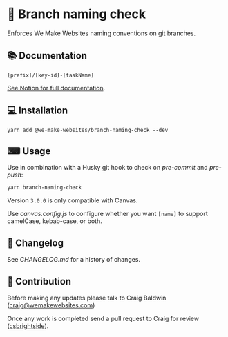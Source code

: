 # 🌳 Branch naming check

Enforces We Make Websites naming conventions on git branches.

## 📚 Documentation

```
[prefix]/[key-id]-[taskName]
```

[See Notion for full documentation](https://www.notion.so/wemakewebsites/Naming-Conventions-3b426d0d1f414488a45dcf76e6d469b8#24619e035c814fc1b1c12866f1e6d9d3).

## 💻 Installation

```
yarn add @we-make-websites/branch-naming-check --dev
```

## ⌨ Usage

Use in combination with a Husky git hook to check on _pre-commit_ and _pre-push_:

```
yarn branch-naming-check
```

Version `3.0.0` is only compatible with Canvas.

Use _canvas.config.js_ to configure whether you want `[name]` to support camelCase, kebab-case, or both.

## 📅 Changelog

See *CHANGELOG.md* for a history of changes.

## 🤝 Contribution

Before making any updates please talk to Craig Baldwin (craig@wemakewebsites.com)

Once any work is completed send a pull request to Craig for review ([csbrightside](https://github.com/csbrightside)).
